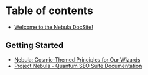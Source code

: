 # Table of contents

* [Welcome to the Nebula DocSite!](README.md)

## Getting Started

* [Nebula: Cosmic-Themed Principles for Our Wizards](getting-started/nebula-cosmic-themed-principles-for-our-wizards.md)
* [Project Nebula - Quantum SEO Suite Documentation](getting-started/project-nebula-quantum-seo-suite-documentation.md)
